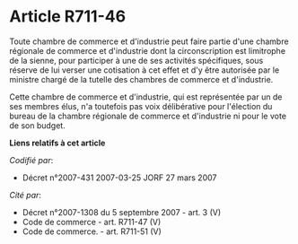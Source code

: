 # Article R711-46

Toute chambre de commerce et d'industrie peut faire partie d'une chambre régionale de commerce et d'industrie dont la
circonscription est limitrophe de la sienne, pour participer à une de ses activités spécifiques, sous réserve de lui verser
une cotisation à cet effet et d'y être autorisée par le ministre chargé de la tutelle des chambres de commerce et
d'industrie.

Cette chambre de commerce et d'industrie, qui est représentée par un de ses membres élus, n'a toutefois pas voix délibérative
pour l'élection du bureau de la chambre régionale de commerce et d'industrie ni pour le vote de son budget.

**Liens relatifs à cet article**

_Codifié par_:

  - Décret n°2007-431 2007-03-25 JORF 27 mars 2007

_Cité par_:

  - Décret n°2007-1308 du 5 septembre 2007 - art. 3 (V)
  - Code de commerce - art. R711-47 (V)
  - Code de commerce. - art. R711-51 (V)
